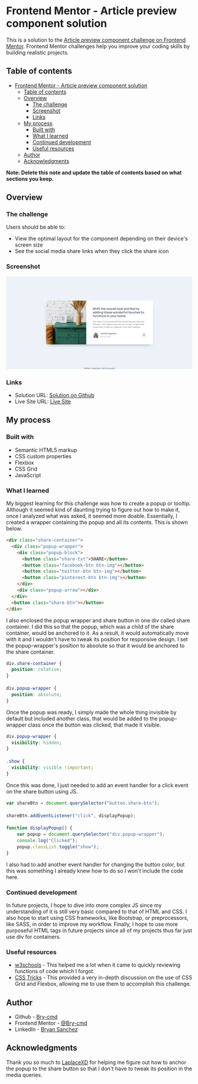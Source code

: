 # Frontend Mentor - Article preview component solution

This is a solution to the [Article preview component challenge on Frontend Mentor](https://www.frontendmentor.io/challenges/article-preview-component-dYBN_pYFT). Frontend Mentor challenges help you improve your coding skills by building realistic projects. 

## Table of contents

- [Frontend Mentor - Article preview component solution](#frontend-mentor---article-preview-component-solution)
  - [Table of contents](#table-of-contents)
  - [Overview](#overview)
    - [The challenge](#the-challenge)
    - [Screenshot](#screenshot)
    - [Links](#links)
  - [My process](#my-process)
    - [Built with](#built-with)
    - [What I learned](#what-i-learned)
    - [Continued development](#continued-development)
    - [Useful resources](#useful-resources)
  - [Author](#author)
  - [Acknowledgments](#acknowledgments)

**Note: Delete this note and update the table of contents based on what sections you keep.**

## Overview

### The challenge

Users should be able to:

- View the optimal layout for the component depending on their device's screen size
- See the social media share links when they click the share icon

### Screenshot

![](./images/Screenshot.png)

### Links

- Solution URL: [Solution on Github](https://github.com/Bry-cmd/article-preview-component-master)
- Live Site URL: [Live Site](https://bry-cmd.github.io/article-preview-component-master/)

## My process

### Built with

- Semantic HTML5 markup
- CSS custom properties
- Flexbox
- CSS Grid
- JavaScript

### What I learned

My biggest learning for this challenge was how to create a popup or tooltip. Although it seemed kind of daunting trying to figure out how to make it, once I analyzed what was asked, it seemed more doable. Essentially, I created a wrapper containing the popup and all its contents. This is shown below.

```html
<div class="share-container">
  <div class="popup-wrapper">
    <div class="popup-block">
      <button class="share-txt">SHARE</button>
      <button class="facebook-btn btn-img"></button>
      <button class="twitter-btn btn-img"></button>
      <button class="pinterest-btn btn-img"></button>
    </div>
    <div class="popup-arrow"></div>
  </div>
  <button class="share-btn"></button>
</div>
```

I also enclosed the popup wrapper and share button in one div called share container. I did this so that the popup, which was a child of the share container, would be anchored to it. As a result, it would automatically move with it and I wouldn't have to tweak its position for responsive design. I set the popup-wrapper's position to absolute so that it would be anchored to the share container.

```css
div.share-container {
  position: relative;
}

div.popup-wrapper {
  position: absolute;
}
```

Once the popup was ready, I simply made the whole thing invisible by default but included another class, that would be added to the popup-wrapper class once the button was clicked, that made it visible.

```css
div.popup-wrapper {
  visibility: hidden;
}

.show {
  visibility: visible !important;
}
```

Once this was done, I just needed to add an event handler for a click event on the share button using JS.

```js
var shareBtn = document.querySelector("button.share-btn");

shareBtn.addEventListener("click", displayPopup);

function displayPopup() {
    var popup = document.querySelector("div.popup-wrapper");
    console.log("Clicked");
    popup.classList.toggle("show");
}
```

I also had to add another event handler for changing the button color, but this was something I already knew how to do so I won't include the code here.

### Continued development

In future projects, I hope to dive into more complex JS since my understanding of it is still very basic compared to that of HTML and CSS. I also hope to start using CSS frameworks, like Bootstrap, or preprocessors, like SASS, in order to improve my workflow. Finally, I hope to use more purposeful HTML tags in future projects since all of my projects thus far just use div for containers.

### Useful resources

- [w3schools](https://www.w3schools.com/) - This helped me a lot when it came to quickly reviewing functions of code which I forgot.
- [CSS Tricks](https://css-tricks.com/snippets/css/complete-guide-grid/) - This provided a very in-depth discussion on the use of CSS Grid and Flexbox, allowing me to use them to accomplish this challenge.

## Author

- Github - [Bry-cmd](https://github.com/Bry-cmd)
- Frontend Mentor - [@Bry-cmd](https://www.frontendmentor.io/profile/Bry-cmd)
- LinkedIn - [Bryan Sanchez](https://www.linkedin.com/in/bryan-sanchez-b316b7203/)

## Acknowledgments

Thank you so much to [LaplaceXD](https://github.com/LaplaceXD) for helping me figure out how to anchor the popup to the share button so that I don't have to tweak its position in the media queries.